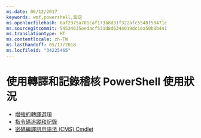 ```yaml
---
ms.date: 06/12/2017
keywords: wmf,powershell,設定
ms.openlocfilehash: 6af2375a701caf173a8d31f322afc5540f50471c
ms.sourcegitcommit: 54534635eedacf531d8d6344019dc16a50b8b441
ms.translationtype: HT
ms.contentlocale: zh-TW
ms.lasthandoff: 05/17/2018
ms.locfileid: "34225465"
---
```

# <a name="audit-powershell-usage-using-transcription-and-logging"></a>使用轉譯和記錄稽核 PowerShell 使用狀況

- [增強的轉譯選項](audit_transcript.md)
- [指令碼追蹤和記錄](audit_script.md)
- [密碼編譯訊息語法 (CMS) Cmdlet](audit_cms.md)
